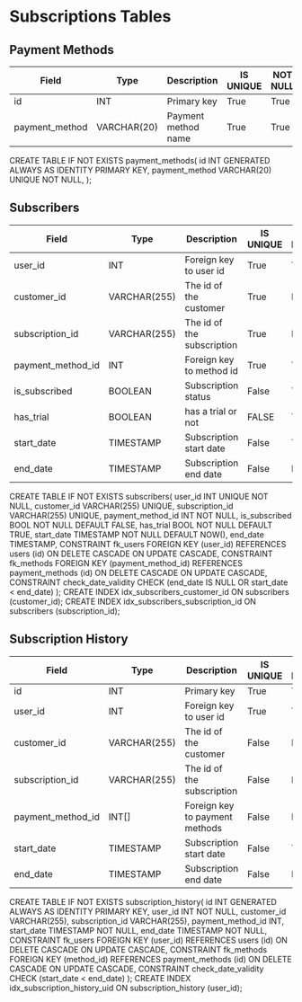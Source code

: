 # Subscriptions Tables
## Payment Methods
| Field              | Type              | Description                    | IS UNIQUE | NOT NULL | INDEX |
|--------------------|-------------------|--------------------------------|-----------|----------|-------|
| id                 | INT               | Primary key                    | True      | True     | True  |
| payment_method     | VARCHAR(20)       | Payment method name            | True      | True     | False |

CREATE TABLE IF NOT EXISTS payment_methods(
    id INT GENERATED ALWAYS AS IDENTITY PRIMARY KEY,
    payment_method VARCHAR(20) UNIQUE NOT NULL,
);

[comment]: # (methods: stripe, paypal)

## Subscribers
| Field              | Type              | Description                    | IS UNIQUE | NOT NULL | Index |
|--------------------|-------------------|--------------------------------|-----------|----------|-------|
| user_id            | INT               | Foreign key to user id         | True      | True     | False |
| customer_id        | VARCHAR(255)      | The id of the customer         | True      | False    | True  |
| subscription_id    | VARCHAR(255)      | The id of the subscription     | True      | False    | True  |
| payment_method_id  | INT               | Foreign key to method id       | True      | True     | False |
| is_subscribed      | BOOLEAN           | Subscription status            | False     | True     | False |
| has_trial          | BOOLEAN           | has a trial or not             | FALSE     | True     | False |
| start_date         | TIMESTAMP         | Subscription start date        | False     | True     | False |
| end_date           | TIMESTAMP         | Subscription end date          | False     | False    | False |

CREATE TABLE IF NOT EXISTS subscribers(
    user_id INT UNIQUE NOT NULL,
    customer_id VARCHAR(255) UNIQUE,
    subscription_id VARCHAR(255) UNIQUE,
    payment_method_id INT NOT NULL,
    is_subscribed BOOL NOT NULL DEFAULT FALSE,
    has_trial BOOL NOT NULL DEFAULT TRUE,
    start_date TIMESTAMP NOT NULL DEFAULT NOW(),
    end_date TIMESTAMP,
    CONSTRAINT fk_users FOREIGN KEY (user_id)
        REFERENCES users (id)
        ON DELETE CASCADE
        ON UPDATE CASCADE,
    CONSTRAINT fk_methods FOREIGN KEY (payment_method_id)
        REFERENCES payment_methods (id)
        ON DELETE CASCADE
        ON UPDATE CASCADE,
    CONSTRAINT check_date_validity CHECK (end_date IS NULL OR start_date < end_date)
);
CREATE INDEX idx_subscribers_customer_id ON subscribers (customer_id);
CREATE INDEX idx_subscribers_subscription_id ON subscribers (subscription_id);

## Subscription History
| Field              | Type              | Description                    | IS UNIQUE | NOT NULL | Index |
|--------------------|-------------------|--------------------------------|-----------|----------|-------|
| id                 | INT               | Primary key                    | True      | True     | True  |
| user_id            | INT               | Foreign key to user id         | True      | True     | True  |
| customer_id        | VARCHAR(255)      | The id of the customer         | False     | False    | False |
| subscription_id    | VARCHAR(255)      | The id of the subscription     | False     | False    | False |
| payment_method_id  | INT[]             | Foreign key to payment methods | False     | False    | False |
| start_date         | TIMESTAMP         | Subscription start date        | False     | TRUE     | False |
| end_date           | TIMESTAMP         | Subscription end date          | False     | False    | False |

CREATE TABLE IF NOT EXISTS subscription_history(
    id INT GENERATED ALWAYS AS IDENTITY PRIMARY KEY,
    user_id INT NOT NULL,
    customer_id VARCHAR(255),
    subscription_id VARCHAR(255),
    payment_method_id INT,
    start_date TIMESTAMP NOT NULL,
    end_date TIMESTAMP NOT NULL,
    CONSTRAINT fk_users FOREIGN KEY (user_id)
        REFERENCES users (id)
        ON DELETE CASCADE
        ON UPDATE CASCADE,
    CONSTRAINT fk_methods FOREIGN KEY (method_id)
        REFERENCES payment_methods (id)
        ON DELETE CASCADE
        ON UPDATE CASCADE,
    CONSTRAINT check_date_validity CHECK (start_date < end_date)
);
CREATE INDEX idx_subscription_history_uid ON subscription_history (user_id);
